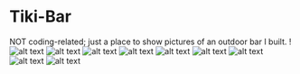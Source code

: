 # Tiki-Bar
NOT coding-related; just a place to show pictures of an outdoor bar I built. 
!![alt text](DSC_0407.JPG "Level 3")
![alt text](DSC_0408.JPG "Level 3")
![alt text](DSC_0409.JPG "Level 3")
![alt text](DSC_0410.JPG "Level 3")
![alt text](DSC_0412.JPG "Level 3")
![alt text](wood.jpeg "Level 3")
![alt text](interior.jpeg "Level 3")
![alt text](external.jpeg "Level 3")
![alt text](finishedproduct.jpeg "Level 3")
